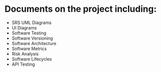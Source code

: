 # Documents on the project including: 
* SRS UML Diagrams
* UI Diagrams
* Software Testing
* Software Versioning
* Software Architecture
* Software Metrics
* Risk Analysis
* Software Lifecycles
* API Testing

